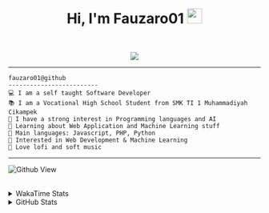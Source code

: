 <h1 align="center">
Hi, I'm Fauzaro01
  <img src="https://media.giphy.com/media/hvRJCLFzcasrR4ia7z/giphy.gif" width="30"></h1>
<br/>

<p align="center">
  <a href="https://github.com/DenverCoder1/readme-typing-svg">
    <img src="https://readme-typing-svg.herokuapp.com?lines=Chill%20and%20Coding;Full+Stack+Web+Developer;Student;Software%20Develover;Always%20learning%20new%20things&center=true&width=380&height=45">
  </a>
</p>

<hr>

```
fauzaro01@github
-------------------------
💻 I am a self taught Software Developer
📚 I am a Vocational High School Student from SMK TI 1 Muhammadiyah Cikampek
📝 I have a strong interest in Programming languages and AI
🌱 Learning about Web Application and Machine Learning stuff
🌟 Main languages: Javascript, PHP, Python
🚩 Interested in Web Development & Machine Learning
🎵 Love lofi and soft music 
```

<hr>

![Github View](https://komarev.com/ghpvc/?username=fauzaro01&style=flat-square)
<br><br>
<details>
  <summary>
     WakaTime Stats
  </summary>
  <br>
  <!--START_SECTION:waka-->

```txt
From: 10 September 2021 - To: 25 May 2025

Total Time: 854 hrs 5 mins

JavaScript          258 hrs 37 mins ███████▓░░░░░░░░░░░░░░░░░   30.28 %
PHP                 176 hrs 44 mins █████▒░░░░░░░░░░░░░░░░░░░   20.69 %
HTML                104 hrs         ███░░░░░░░░░░░░░░░░░░░░░░   12.18 %
Blade Template      84 hrs 49 mins  ██▒░░░░░░░░░░░░░░░░░░░░░░   09.93 %
EJS                 56 hrs 49 mins  █▓░░░░░░░░░░░░░░░░░░░░░░░   06.65 %
Java                41 hrs 50 mins  █▒░░░░░░░░░░░░░░░░░░░░░░░   04.90 %
CSS                 34 hrs 20 mins  █░░░░░░░░░░░░░░░░░░░░░░░░   04.02 %
JSON                31 hrs 7 mins   █░░░░░░░░░░░░░░░░░░░░░░░░   03.64 %
Python              13 hrs 52 mins  ▒░░░░░░░░░░░░░░░░░░░░░░░░   01.62 %
Other               6 hrs 27 mins   ▒░░░░░░░░░░░░░░░░░░░░░░░░   00.76 %
```

<!--END_SECTION:waka-->
</details>
<details>
  <summary>
    GitHub Stats
  </summary>
  <br>
  <div align="center">
    <img src="https://github-readme-stats.vercel.app/api?username=Fauzaro01&show_icons=true&theme=algolia" alt="Fauzaro01's GitHub Stats" style="margin: 20px;" />
    <img src="https://github-readme-streak-stats.herokuapp.com/?user=Fauzaro01&theme=algolia" alt="Fauzaro01's GitHub Streak" style="margin: 20px;" />
  </div>

  <div align="center">
    <img src="https://github-readme-stats.vercel.app/api?username=Fauzaro01&show_icons=true&locale=en&count_private=true&hide_rank=true&custom_title=My%20GitHub%20Stats&disable_animations=true&theme=algolia" alt="Fauzaro01's Stars" style="margin: 20px;" />
    <img src="https://github-readme-stats.vercel.app/api/top-langs/?username=Fauzaro01&langs_count=8&theme=algolia&layout=compact" alt="Top Languages" style="margin: 20px;" />
  </div>
</details>
